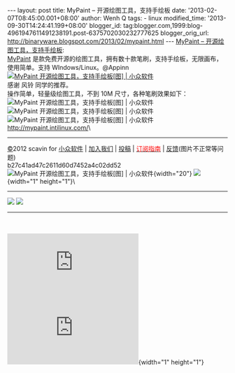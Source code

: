 --- layout: post title: MyPaint – 开源绘图工具，支持手绘板 date:
'2013-02-07T08:45:00.001+08:00' author: Wenh Q tags: - linux
modified\_time: '2013-09-30T14:24:41.199+08:00' blogger\_id:
tag:blogger.com,1999:blog-4961947611491238191.post-6375702030232777625
blogger\_orig\_url: http://binaryware.blogspot.com/2013/02/mypaint.html
--- [MyPaint –
开源绘图工具，支持手绘板](http://www.appinn.com/mypaint/):\
[MyPaint](http://www.appinn.com/mypaint/)
是款免费开源的绘图工具，拥有数十款笔刷，支持手绘板，无限画布，使用简单。支持
WIndows/Linux。@Appinn\
[![MyPaint 开源绘图工具，支持手绘板\[图\] |
小众软件](http://img3.appinn.com/images/201301/mypaint-2011-screenshots-anime_03.png/o "MyPaint 开源绘图工具，支持手绘板[图] | 小众软件")](http://www.appinn.com/mypaint/)\
感谢 风铃 同学的推荐。\
操作简单，轻量级绘图工具，不到 10M 尺寸，各种笔刷效果如下：\
![MyPaint 开源绘图工具，支持手绘板\[图\] |
小众软件](http://img3.appinn.com/images/201301/mypaint-brush.png/o "MyPaint 开源绘图工具，支持手绘板[图] | 小众软件")\
![MyPaint 开源绘图工具，支持手绘板\[图\] |
小众软件](http://img3.appinn.com/images/201301/mypaint-2011-screenshots-traditionnal_09.png/o "MyPaint 开源绘图工具，支持手绘板[图] | 小众软件")\
![MyPaint 开源绘图工具，支持手绘板\[图\] |
小众软件](http://www.appinn.com/wp-content/down.gif "点击右侧的链接下载本软件")
<http://mypaint.intilinux.com/>\

------------------------------------------------------------------------

[©](http://www.appinn.com/copyright/?utm_source=feeds&utm_medium=copyright&utm_campaign=feeds "版权声明")2012
scavin for
[小众软件](http://www.appinn.com/?utm_source=feeds&utm_medium=appinn&utm_campaign=feeds "本文来自小众软件")
|
[加入我们](http://www.appinn.com/join-us/?utm_source=feeds&utm_medium=joinus&utm_campaign=feeds "加入小众软件")
|
[投稿](http://www.appinn.com/contribute/?utm_source=feeds&utm_medium=contribute&utm_campaign=feeds "给小众软件投稿")
| [<span
style="color: red;">订阅指南</span>](http://www.appinn.com/feeds-subscribe/?utm_source=feeds&utm_medium=feedsubscribe&utm_campaign=feeds "可以分类订阅小众，Windows/MAC/游戏")
| [反馈](http://appinn.wufoo.com/forms/eccae-aeeae/)(图片不正常等问题)\
b27c41ad47c2611d60d7452a4c02dd52\
![MyPaint 开源绘图工具，支持手绘板\[图\] |
小众软件](http://s33.sitemeter.com/meter.asp?site=s33appinn "MyPaint 开源绘图工具，支持手绘板[图] | 小众软件"){width="20"}
![](http://appinn.feedsportal.com/c/33935/f/615575/s/283bbfe2/mf.gif){width="1"
height="1"}\
<div>

  ------------------------------------------------------------------------------------------------------------------------------------------------------------------------------------------------------------------------------------------------------------------------------------------------------- ------------------------------------------------------------------------------------------------------------------------------------------------------------------------------------------------------------------------------------------------------------------------------------------
  [![](http://res3.feedsportal.com/images/emailthis2.gif)](http://share.feedsportal.com/viral/sendEmail.cfm?lang=en&title=MyPaint+%E2%80%93+%E5%BC%80%E6%BA%90%E7%BB%98%E5%9B%BE%E5%B7%A5%E5%85%B7%EF%BC%8C%E6%94%AF%E6%8C%81%E6%89%8B%E7%BB%98%E6%9D%BF&link=http%3A%2F%2Fwww.appinn.com%2Fmypaint%2F)   [![](http://res3.feedsportal.com/images/bookmark.gif)](http://res.feedsportal.com/viral/bookmark.cfm?title=MyPaint+%E2%80%93+%E5%BC%80%E6%BA%90%E7%BB%98%E5%9B%BE%E5%B7%A5%E5%85%B7%EF%BC%8C%E6%94%AF%E6%8C%81%E6%89%8B%E7%BB%98%E6%9D%BF&link=http%3A%2F%2Fwww.appinn.com%2Fmypaint%2F)
  ------------------------------------------------------------------------------------------------------------------------------------------------------------------------------------------------------------------------------------------------------------------------------------------------------- ------------------------------------------------------------------------------------------------------------------------------------------------------------------------------------------------------------------------------------------------------------------------------------------

</div>

\
\
[![](http://da.feedsportal.com/r/151885222714/u/31/f/615575/c/33935/s/283bbfe2/a2.img)](http://da.feedsportal.com/r/151885222714/u/31/f/615575/c/33935/s/283bbfe2/a2.htm)![](http://pi.feedsportal.com/r/151885222714/u/31/f/615575/c/33935/s/283bbfe2/a2t.img){width="1"
height="1"}
